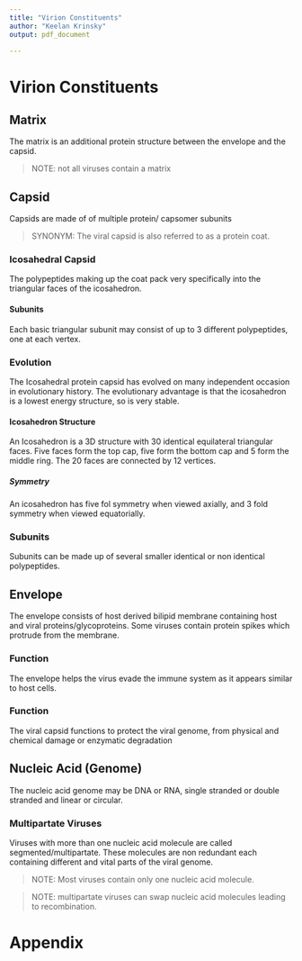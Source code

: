 ```yaml
---
title: "Virion Constituents"
author: "Keelan Krinsky"
output: pdf_document

---
```


# Virion Constituents

## Matrix
The matrix is an additional protein structure between the envelope and the capsid. 

>NOTE: not all viruses contain a matrix

## Capsid
Capsids are made of of multiple protein/ capsomer subunits 

>SYNONYM: The viral capsid is also referred to as a protein coat. 

### Icosahedral Capsid
The polypeptides making up the coat pack very specifically into the triangular faces of the icosahedron. 

#### Subunits
Each basic triangular subunit may consist of up to 3 different polypeptides, one at each vertex. 

### Evolution
The Icosahedral protein capsid has evolved on many independent occasion in evolutionary history. The evolutionary advantage is that the icosahedron is a lowest energy structure, so is very stable.

#### Icosahedron Structure
An Icosahedron is a 3D structure with 30 identical equilateral triangular faces. Five faces form the top cap, five form the bottom cap and 5 form the middle ring.  The 20 faces are connected by 12 vertices. 

##### Symmetry
An icosahedron has five fol symmetry when viewed axially, and 3 fold symmetry when viewed equatorially.

### Subunits
Subunits can be made up of several smaller identical or non identical polypeptides. 

## Envelope
The envelope consists of host derived bilipid membrane containing host and viral proteins/glycoproteins. Some viruses contain protein spikes which protrude from the membrane. 

### Function
The envelope helps the virus evade the immune system as it appears similar to host cells. 

### Function
The viral capsid functions to protect the viral genome, from physical and chemical damage or enzymatic degradation

## Nucleic Acid (Genome)
The nucleic acid genome may be DNA or RNA, single stranded or double stranded and linear or circular.

### Multipartate Viruses
Viruses with more than one nucleic acid molecule are called segmented/multipartate. These molecules are non redundant each containing different and vital parts of the viral genome. 

> NOTE: Most viruses contain only one nucleic acid molecule. 

> NOTE: multipartate viruses can swap nucleic acid molecules leading to recombination. 






# Appendix

